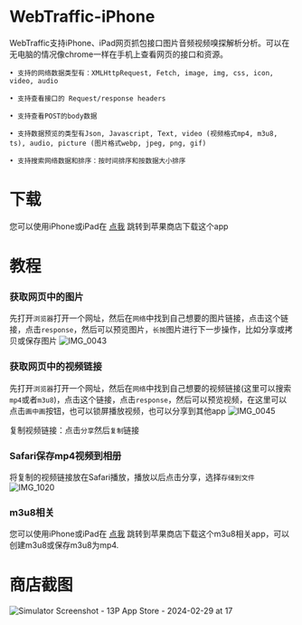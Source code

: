# WebTraffic-iPhone
WebTraffic支持iPhone、iPad网页抓包接口图片音频视频嗅探解析分析。可以在无电脑的情况像chrome一样在手机上查看网页的接口和资源。
```
• 支持的网络数据类型有：XMLHttpRequest, Fetch, image, img, css, icon, video, audio

• 支持查看接口的 Request/response headers

• 支持查看POST的body数据

• 支持数据预览的类型有Json, Javascript, Text, video (视频格式mp4, m3u8, ts), audio, picture (图片格式webp, jpeg, png, gif)

• 支持搜索网络数据和排序：按时间排序和按数据大小排序
```

# 下载
您可以使用iPhone或iPad在 [点我](https://apps.apple.com/us/app/webtraffic-inspect-network/id6478643561) 跳转到苹果商店下载这个app

# 教程

### 获取网页中的图片
先打开`浏览器`打开一个网址，然后在`网络`中找到自己想要的图片链接，点击这个链接，点击`response`，然后可以预览图片，`长按`图片进行下一步操作，比如分享或拷贝或保存图片
![IMG_0043](https://github.com/QuanGe/WebTraffic-iPhone/assets/5510678/bb19d4d8-80b4-4f55-b4d8-d3e25f1df3d4)

### 获取网页中的视频链接
先打开`浏览器`打开一个网址，然后在`网络`中找到自己想要的视频链接(这里可以搜索`mp4`或者`m3u8`)，点击这个链接，点击`response`，然后可以预览视频，在这里可以点击`画中画`按钮，也可以锁屏播放视频，也可以分享到其他app
![IMG_0045](https://github.com/QuanGe/WebTraffic-iPhone/assets/5510678/0d1658c8-c4dc-43a3-9345-a16c0f086c0a)

复制视频链接：点击`分享`然后`复制`链接
### Safari保存mp4视频到相册
将复制的视频链接放在Safari播放，播放以后点击分享，选择`存储到文件`
![IMG_1020](https://github.com/QuanGe/WebTraffic-iPhone/assets/5510678/65a1f290-4e52-401d-b366-c1e915b55acc)


### m3u8相关
您可以使用iPhone或iPad在 [点我](https://apps.apple.com/us/app/m3u8-mpjex/id6449724938) 跳转到苹果商店下载这个m3u8相关app，可以创建m3u8或保存m3u8为mp4.

# 商店截图
![Simulator Screenshot - 13P App Store - 2024-02-29 at 17](https://github.com/QuanGe/WebTraffic-iPhone/assets/5510678/edd1a48d-2a4b-4a9b-86f6-500a48f5f5e0)

